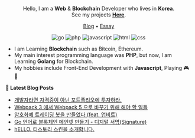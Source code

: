 <div align=center>

Hello, I am a **Web** & **Blockchain** Developer who lives in **Korea**. \
See my projects **[Here](https://github.com/pronist/pronist/blob/master/REPOSITORY.md)**.

[Blog](https://pronist.tistory.com) • [Essay](https://brunch.co.kr/@pronist)

![go](http://img.shields.io/badge/-Go-00ADD8?style=flat-square&logo=go&logoColor=white)
![php](http://img.shields.io/badge/-PHP-777BB4?style=flat-square&logo=php&logoColor=white)
![javascript](http://img.shields.io/badge/-Javascript-F7DF1E?style=flat-square&logo=javascript&logoColor=white)
![html](http://img.shields.io/badge/-html5-E34F26?style=flat-square&logo=html5&logoColor=white)
![css](http://img.shields.io/badge/-CSS3-1572B6?style=flat-square&logo=css3&logoColor=white)

</div>

- I am Learning **Blockchain** such as Bitcoin, Ethereum.
- My main interest programming language was **PHP**, but now, I am Learning **Golang** for Blockchain.
- My hobbies include Front-End Development with **Javascript**, Playing 🎮🎹

**📕 Latest Blog Posts**
<!-- BLOG-POST-LIST:START -->
- [개발자라면 자격증이 아닌 포트폴리오에 투자하라.](https://pronist.tistory.com/135)
- [Webpack 3 에서 Webpack 5 으로 바꾸기 위해 해야 할 일들](https://pronist.tistory.com/134)
- [암호화폐 트레이딩 봇을 만들었다 (feat. 업비트)](https://pronist.tistory.com/133)
- [Go 언어로 블록체인 메인넷 만들기 - 디지털 서명(Signature)](https://pronist.tistory.com/132)
- [hELLO. 티스토리 스킨을 소개합니다.](https://pronist.tistory.com/5)
<!-- BLOG-POST-LIST:END -->
